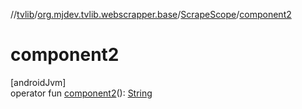 //[tvlib](../../../index.md)/[org.mjdev.tvlib.webscrapper.base](../index.md)/[ScrapeScope](index.md)/[component2](component2.md)

# component2

[androidJvm]\
operator fun [component2](component2.md)(): [String](https://kotlinlang.org/api/latest/jvm/stdlib/kotlin/-string/index.html)
